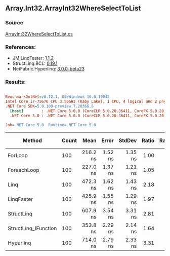 ﻿## Array.Int32.ArrayInt32WhereSelectToList

### Source
[ArrayInt32WhereSelectToList.cs](../LinqBenchmarks/Array/Int32/ArrayInt32WhereSelectToList.cs)

### References:
- JM.LinqFaster: [1.1.2](https://www.nuget.org/packages/JM.LinqFaster/1.1.2)
- StructLinq.BCL: [0.19.1](https://www.nuget.org/packages/StructLinq.BCL/0.19.1)
- NetFabric.Hyperlinq: [3.0.0-beta23](https://www.nuget.org/packages/NetFabric.Hyperlinq/3.0.0-beta23)

### Results:
``` ini

BenchmarkDotNet=v0.12.1, OS=Windows 10.0.19042
Intel Core i7-7567U CPU 3.50GHz (Kaby Lake), 1 CPU, 4 logical and 2 physical cores
.NET Core SDK=5.0.100-preview.7.20366.6
  [Host]        : .NET Core 5.0.0 (CoreCLR 5.0.20.36411, CoreFX 5.0.20.36411), X64 RyuJIT
  .NET Core 5.0 : .NET Core 5.0.0 (CoreCLR 5.0.20.36411, CoreFX 5.0.20.36411), X64 RyuJIT

Job=.NET Core 5.0  Runtime=.NET Core 5.0  

```
|               Method | Count |     Mean |   Error |  StdDev | Ratio | RatioSD |  Gen 0 | Gen 1 | Gen 2 | Allocated |
|--------------------- |------ |---------:|--------:|--------:|------:|--------:|-------:|------:|------:|----------:|
|              ForLoop |   100 | 216.2 ns | 1.52 ns | 1.35 ns |  1.00 |    0.00 | 0.3097 |     - |     - |     648 B |
|          ForeachLoop |   100 | 227.0 ns | 1.37 ns | 1.21 ns |  1.05 |    0.01 | 0.3097 |     - |     - |     648 B |
|                 Linq |   100 | 472.3 ns | 1.62 ns | 1.43 ns |  2.18 |    0.02 | 0.3595 |     - |     - |     752 B |
|           LinqFaster |   100 | 425.9 ns | 1.55 ns | 1.29 ns |  1.97 |    0.01 | 0.4320 |     - |     - |     904 B |
|           StructLinq |   100 | 607.9 ns | 3.54 ns | 3.31 ns |  2.81 |    0.02 | 0.1450 |     - |     - |     304 B |
| StructLinq_IFunction |   100 | 353.8 ns | 2.29 ns | 2.14 ns |  1.64 |    0.01 | 0.1450 |     - |     - |     304 B |
|            Hyperlinq |   100 | 714.0 ns | 2.79 ns | 2.33 ns |  3.31 |    0.02 | 0.1564 |     - |     - |     328 B |
